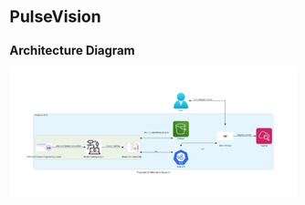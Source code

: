 # PulseVision





## Architecture Diagram
![image](https://github.com/BigDataIA-Spring2023-Team-11/PulseVision/blob/main/project.png)
